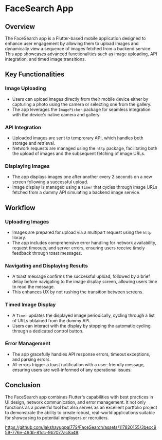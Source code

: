 # FaceSearch App

## Overview

The FaceSearch app is a Flutter-based mobile application designed to enhance user engagement by allowing them to upload images and dynamically view a sequence of images fetched from a backend service. This app showcases advanced functionalities such as image uploading, API integration, and timed image transitions.

## Key Functionalities

### Image Uploading
- Users can upload images directly from their mobile device either by capturing a photo using the camera or selecting one from the gallery.
- The app leverages the `ImagePicker` package for seamless integration with the device's native camera and gallery.

### API Integration
- Uploaded images are sent to temprorary API, which handles both storage and retrieval.
- Network requests are managed using the `http` package, facilitating both the upload of images and the subsequent fetching of image URLs.

### Displaying Images
- The app displays images one after another every 2 seconds on a new screen following a successful upload.
- Image display is managed using a `Timer` that cycles through image URLs fetched from a dummy API simulating a backend image service.

## Workflow 

### Uploading Images
- Images are prepared for upload via a multipart request using the `http` library.
- The app includes comprehensive error handling for network availability, request timeouts, and server errors, ensuring users receive timely feedback through toast messages.

### Navigating and Displaying Results
- A toast message confirms the successful upload, followed by a brief delay before navigating to the image display screen, allowing users time to read the message.
- This enhances UX by not rushing the transition between screens.

### Timed Image Display
- A `Timer` updates the displayed image periodically, cycling through a list of URLs obtained from the dummy API.
- Users can interact with the display by stopping the automatic cycling through a dedicated control button.

### Error Management
- The app gracefully handles API response errors, timeout exceptions, and parsing errors.
- All errors trigger a toast notification with a user-friendly message, ensuring users are well-informed of any operational issues.

## Conclusion

The FaceSearch app combines Flutter's capabilities with best practices in UI design, network communication, and error management. It not only functions as a powerful tool but also serves as an excellent portfolio project to demonstrate the ability to create robust, real-world applications suitable for showcasing to potential employers or recruiters.






https://github.com/lakshayuppal779/FaceSearch/assets/117820155/3becc959-776e-49db-81dc-9b2077ac8a48













